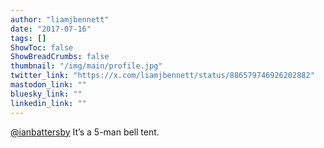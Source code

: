 ```yaml
---
author: "liamjbennett"
date: "2017-07-16"
tags: []
ShowToc: false
ShowBreadCrumbs: false
thumbnail: "/img/main/profile.jpg"
twitter_link: "https://x.com/liamjbennett/status/886579746926202882"
mastodon_link: ""
bluesky_link: ""
linkedin_link: ""
---
```


[@ianbattersby](https://x.com/ianbattersby) It’s a 5-man bell tent.

